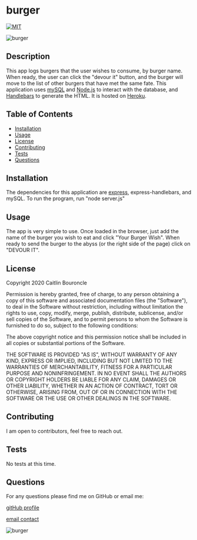 # burger
[![MIT](https://img.shields.io/badge/License-MIT-yellow.svg)](https://opensource.org/licenses/MIT)

![burger](https://img.shields.io/github/languages/top/caitlinbou/burger)
## Description
This app logs burgers that the user wishes to consume, by burger name. When ready, the user can click the "devour it" button, and the burger will move to the list of other burgers that have met the same fate. This application uses [mySQL](www.mysql.com) and [Node.js](www.nodejs.org) to interact with the database, and [Handlebars](www.handlebarsjs.com) to generate the HTML. It is hosted on [Heroku](www.heroku.com).
## Table of Contents
* [Installation](#installation)
* [Usage](#usage)
* [License](#license)
* [Contributing](#Contributing)
* [Tests](#Tests)
* [Questions](#Questions)
## Installation
The dependencies for this application are [express](expressjs.com), express-handlebars, and mySQL. To run the program, run "node server.js"
## Usage 
The app is very simple to use. Once loaded in the browser, just add the name of the burger you wish to eat and click "Your Burger Wish". When ready to send the burger to the abyss (or the right side of the page) click on "DEVOUR IT".
## License 

Copyright 2020 Caitlin Bouroncle
        
Permission is hereby granted, free of charge, to any person obtaining a copy of this software and associated documentation files (the "Software"), to deal in the Software without restriction, including without limitation the rights to use, copy, modify, merge, publish, distribute, sublicense, and/or sell copies of the Software, and to permit persons to whom the Software is furnished to do so, subject to the following conditions:
        
The above copyright notice and this permission notice shall be included in all copies or substantial portions of the Software.
        
THE SOFTWARE IS PROVIDED "AS IS", WITHOUT WARRANTY OF ANY KIND, EXPRESS OR IMPLIED, INCLUDING BUT NOT LIMITED TO THE WARRANTIES OF MERCHANTABILITY, FITNESS FOR A PARTICULAR PURPOSE AND NONINFRINGEMENT. IN NO EVENT SHALL THE AUTHORS OR COPYRIGHT HOLDERS BE LIABLE FOR ANY CLAIM, DAMAGES OR OTHER LIABILITY, WHETHER IN AN ACTION OF CONTRACT, TORT OR OTHERWISE, ARISING FROM, OUT OF OR IN CONNECTION WITH THE SOFTWARE OR THE USE OR OTHER DEALINGS IN THE SOFTWARE.

## Contributing
I am open to contributors, feel free to reach out. 
## Tests
No tests at this time.
## Questions
For any questions please find me on GitHub or email me: 

[gitHub profile](https://github.com/caitlinbou)

[email contact](mailto:caitlin.bouroncle@gmail.com)

![burger](https://img.shields.io/static/v1?label=burger&message=yumBurger&color=red)
